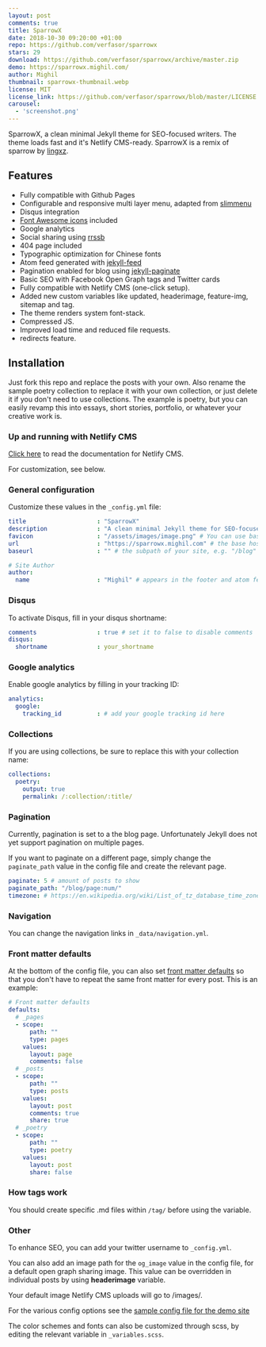 ```yaml
---
layout: post
comments: true
title: SparrowX 
date: 2018-10-30 09:20:00 +01:00
repo: https://github.com/verfasor/sparrowx
stars: 29
download: https://github.com/verfasor/sparrowx/archive/master.zip
demo: https://sparrowx.mighil.com/
author: Mighil
thumbnail: sparrowx-thumbnail.webp
license: MIT
license_link: https://github.com/verfasor/sparrowx/blob/master/LICENSE.txt
carousel:
  - 'screenshot.png'
---
```


SparrowX, a clean minimal Jekyll theme for SEO-focused writers. The theme loads fast and it's Netlify CMS-ready. SparrowX is a remix of sparrow by [lingxz](https://github.com/lingxz/sparrow).

## Features

* Fully compatible with Github Pages
* Configurable and responsive multi layer menu, adapted from [slimmenu](https://github.com/adnantopal/slimmenu)
* Disqus integration
* [Font Awesome icons](https://fontawesome.io/) included
* Google analytics
* Social sharing using [rrssb](https://www.rrssb.ml/)
* 404 page included
* Typographic optimization for Chinese fonts
* Atom feed generated with [jekyll-feed](https://github.com/jekyll/jekyll-feed)
* Pagination enabled for blog using [jekyll-paginate](https://github.com/jekyll/jekyll-paginate)
* Basic SEO with Facebook Open Graph tags and Twitter cards
* Fully compatible with Netlify CMS (one-click setup).
* Added new custom variables like updated, headerimage, feature-img, sitemap and tag.
* The theme renders system font-stack.
* Compressed JS.
* Improved load time and reduced file requests.
* redirects feature.

## Installation

Just fork this repo and replace the posts with your own. Also rename the sample poetry collection to replace it with your own collection, or just delete it if you don't need to use collections. The example is poetry, but you can easily revamp this into essays, short stories, portfolio, or whatever your creative work is.

### Up and running with Netlify CMS

[Click here](https://sparrowx.mighil.com/netlify-cms-jekyll-setup) to read the documentation for Netlify CMS.

For customization, see below.

### General configuration

Customize these values in the `_config.yml` file:

```yaml
title                    : "SparrowX"
description              : "A clean minimal Jekyll theme for SEO-focused writers."
favicon                  : "/assets/images/image.png" # You can use base64 encoded images.
url                      : "https://sparrowx.mighil.com" # the base hostname & protocol for your site e.g. "https://mmistakes.github.io"
baseurl                  : "" # the subpath of your site, e.g. "/blog" leave blank if no subpath

# Site Author
author:
  name                   : "Mighil" # appears in the footer and atom feed
```

### Disqus

To activate Disqus, fill in your disqus shortname:

```yaml
comments                 : true # set it to false to disable comments
disqus:
  shortname              : your_shortname
```

### Google analytics

Enable google analytics by filling in your tracking ID:

```yaml
analytics:
  google:
    tracking_id          : # add your google tracking id here
```

### Collections

If you are using collections, be sure to replace this with your collection name:

```yaml
collections:
  poetry:
    output: true
    permalink: /:collection/:title/
```

### Pagination

Currently, pagination is set to a the blog page. Unfortunately Jekyll does not yet support pagination on multiple pages.

If you want to paginate on a different page, simply change the `paginate_path` value in the config file and create the relevant page.

```yaml
paginate: 5 # amount of posts to show
paginate_path: "/blog/page:num/"
timezone: # https://en.wikipedia.org/wiki/List_of_tz_database_time_zones
```

### Navigation

You can change the navigation links in `_data/navigation.yml`.

### Front matter defaults

At the bottom of the config file, you can also set [front matter defaults](https://jekyllrb.com/docs/configuration/#front-matter-defaults) so that you don't have to repeat the same front matter for every post. This is an example:

```yaml
# Front matter defaults
defaults:
  # _pages
  - scope:
      path: ""
      type: pages
    values:
      layout: page
      comments: false
  # _posts
  - scope:
      path: ""
      type: posts
    values:
      layout: post
      comments: true
      share: true
  # _poetry
  - scope:
      path: ""
      type: poetry
    values:
      layout: post
      share: false
```

### How tags work

You should create specific .md files within `/tag/` before using the variable.

### Other

To enhance SEO, you can add your twitter username to `_config.yml`.

You can also add an image path for the `og_image` value in the config file, for a default open graph sharing image. This value can be overridden in individual posts by using **headerimage** variable.

Your default image Netlify CMS uploads will go to /images/.

For the various config options see the [sample config file for the demo site](https://github.com/verfasor/sparrowx/blob/master/_config.yml)

The color schemes and fonts can also be customized through scss, by editing the relevant variable in `_variables.scss`.
